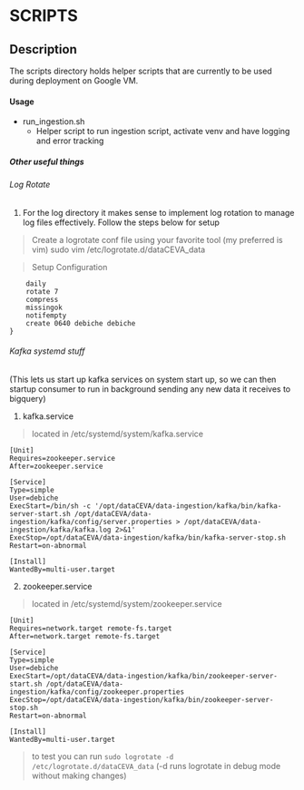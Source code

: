# SCRIPTS

## Description 

The scripts directory holds helper scripts that are currently to be used during deployment on Google VM.


#### Usage
- run_ingestion.sh
    - Helper script to run ingestion script, activate venv and have logging and error tracking








##### Other useful things

###### Log Rotate

1. For the log directory it makes sense to implement log rotation to 
manage log files effectively. Follow the steps below for setup

> Create a logrotate conf file using your favorite tool (my preferred is vim)
sudo vim /etc/logrotate.d/dataCEVA_data

> Setup Configuration

```/opt/dataCEVA/data-ingestion/weekly_data/logs/run_*.log {
    daily
    rotate 7
    compress
    missingok
    notifempty
    create 0640 debiche debiche
}
```

###### Kafka systemd stuff
(This lets us start up kafka services on system start up, so we can then startup consumer to run in background sending any new data it receives to bigquery)

1. kafka.service
> located in /etc/systemd/system/kafka.service

```
[Unit]
Requires=zookeeper.service
After=zookeeper.service

[Service]
Type=simple
User=debiche
ExecStart=/bin/sh -c '/opt/dataCEVA/data-ingestion/kafka/bin/kafka-server-start.sh /opt/dataCEVA/data-ingestion/kafka/config/server.properties > /opt/dataCEVA/data-ingestion/kafka/kafka.log 2>&1'
ExecStop=/opt/dataCEVA/data-ingestion/kafka/bin/kafka-server-stop.sh
Restart=on-abnormal

[Install]
WantedBy=multi-user.target
```

2. zookeeper.service
> located in /etc/systemd/system/zookeeper.service

```
[Unit]
Requires=network.target remote-fs.target
After=network.target remote-fs.target

[Service]
Type=simple
User=debiche
ExecStart=/opt/dataCEVA/data-ingestion/kafka/bin/zookeeper-server-start.sh /opt/dataCEVA/data-ingestion/kafka/config/zookeeper.properties
ExecStop=/opt/dataCEVA/data-ingestion/kafka/bin/zookeeper-server-stop.sh
Restart=on-abnormal

[Install]
WantedBy=multi-user.target

```



> to test you can run `sudo logrotate -d /etc/logrotate.d/dataCEVA_data` (-d runs logrotate in debug mode without making changes)

